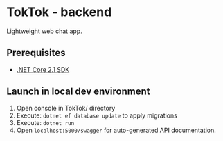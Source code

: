 # TokTok - backend
Lightweight web chat app.

## Prerequisites
- [.NET Core 2.1 SDK](https://www.microsoft.com/net/download)

## Launch in local dev environment
1. Open console in TokTok/ directory
2. Execute: `dotnet ef database update` to apply migrations
3. Execute: `dotnet run`
4. Open `localhost:5000/swagger` for auto-generated API documentation.
